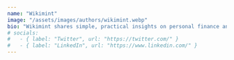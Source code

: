 ```yaml
---
name: "Wikimint"
image: "/assets/images/authors/wikimint.webp"
bio: "Wikimint shares simple, practical insights on personal finance and business in India. Our goal is to help readers save smart, invest wisely, and achieve financial freedom."
# socials:
#   - { label: "Twitter", url: "https://twitter.com/" }
#   - { label: "LinkedIn", url: "https://www.linkedin.com/" }
---
```

